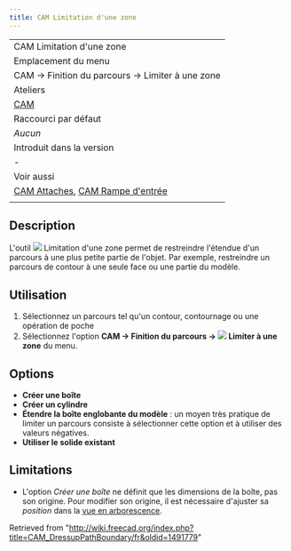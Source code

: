 ```yaml
---
title: CAM Limitation d'une zone
---
```

|  |
| --- |
| CAM Limitation d'une zone |
| Emplacement du menu |
| CAM → Finition du parcours → Limiter à une zone |
| Ateliers |
| [CAM](/CAM_Workbench/fr "CAM Workbench/fr") |
| Raccourci par défaut |
| *Aucun* |
| Introduit dans la version |
| - |
| Voir aussi |
| [CAM Attaches](/CAM_DressupTag/fr "CAM DressupTag/fr"), [CAM Rampe d'entrée](/CAM_DressupRampEntry/fr "CAM DressupRampEntry/fr") |
|  |

## Description

L'outil ![](/images/CAM_DressupPathBoundary.svg) Limitation d'une zone permet de restreindre l'étendue d'un parcours à une plus petite partie de l'objet. Par exemple, restreindre un parcours de contour à une seule face ou une partie du modèle.

## Utilisation

1. Sélectionnez un parcours tel qu'un contour, contournage ou une opération de poche
2. Sélectionnez l'option **CAM → Finition du parcours → ![](/images/CAM_DressupPathBoundary.svg) Limiter à une zone** du menu.

## Options

* **Créer une boîte**
* **Créer un cylindre**
* **Étendre la boîte englobante du modèle** : un moyen très pratique de limiter un parcours consiste à sélectionner cette option et à utiliser des valeurs négatives.
* **Utiliser le solide existant**

## Limitations

* L'option *Créer une boîte* ne définit que les dimensions de la boîte, pas son origine. Pour modifier son origine, il est nécessaire d'ajuster sa *position* dans la [vue en arborescence](/Tree_view/fr "Tree view/fr").

Retrieved from "<http://wiki.freecad.org/index.php?title=CAM_DressupPathBoundary/fr&oldid=1491779>"